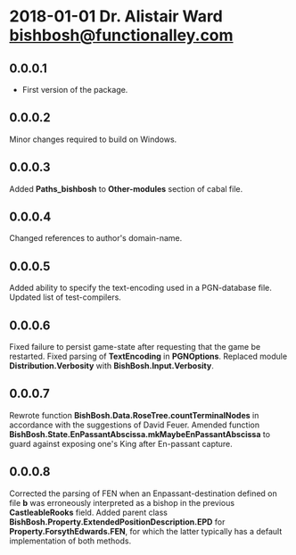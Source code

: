 # 2018-01-01 Dr. Alistair Ward <bishbosh@functionalley.com>

## 0.0.0.1
* First version of the package.

## 0.0.0.2
Minor changes required to build on Windows.

## 0.0.0.3
Added **Paths_bishbosh** to **Other-modules** section of cabal file.

## 0.0.0.4
Changed references to author's domain-name.

## 0.0.0.5
Added ability to specify the text-encoding used in a PGN-database file.
Updated list of test-compilers.

## 0.0.0.6
Fixed failure to persist game-state after requesting that the game be restarted.
Fixed parsing of **TextEncoding** in **PGNOptions**.
Replaced module **Distribution.Verbosity** with **BishBosh.Input.Verbosity**.

## 0.0.0.7
Rewrote function **BishBosh.Data.RoseTree.countTerminalNodes** in accordance with the suggestions of David Feuer.
Amended function **BishBosh.State.EnPassantAbscissa.mkMaybeEnPassantAbscissa** to guard against exposing one's King after En-passant capture.

## 0.0.0.8
Corrected the parsing of FEN when an Enpassant-destination defined on file **b** was erroneously interpreted as a bishop in the previous **CastleableRooks** field.
Added parent class **BishBosh.Property.ExtendedPositionDescription.EPD** for **Property.ForsythEdwards.FEN**, for which the latter typically has a default implementation of both methods.
